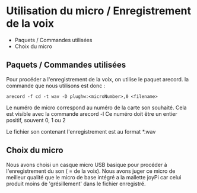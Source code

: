 # Utilisation du micro / Enregistrement de la voix
- Paquets / Commandes utilisées 
 - Choix du micro
 

## Paquets / Commandes utilisées 
Pour procéder a l'enregistrement de la voix, on utilise le paquet arecord.
la commande que nous utilisons est donc :

    arecord -f cd -t wav -D plughw:<microNumber>,0 <filename>

Le numéro de micro correspond au numéro de la carte son souhaité. Cela est visible avec la commande arecord -l
Ce numéro doit être un entier positif, souvent 0, 1 ou 2

Le fichier son contenant l'enregistrement est au format *.wav


## Choix du micro
Nous avons choisi un casque micro USB basique pour procéder à l'enregistrement du son ( = de la voix). 
Nous avons juger ce micro de meilleur qualité que le micro de base intégré a la mallette joyPi car celui produit moins de 'grésillement' dans le fichier enregistré.